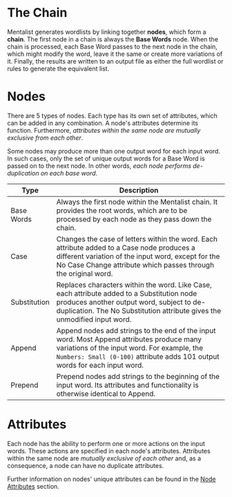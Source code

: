 # The Chain

Mentalist generates wordlists by linking together **nodes**, which form a **chain**. The first node in a chain is always the **Base Words** node. When the chain is processed, each Base Word passes to the next node in the chain, which might modify the word, leave it the same or create more variations of it. Finally, the results are written to an output file as either the full wordlist or rules to generate the equivalent list.

# Nodes

There are 5 types of nodes. Each type has its own set of attributes, which can be added in any combination. A node's attributes determine its function. Furthermore, _attributes within the same node are mutually exclusive from each other_.

Some nodes may produce more than one output word for each input word. In such cases, only the set of unique output words for a Base Word is passed on to the next node. In other words, _each node performs de-duplication on each base word_.

|Type|Description|
|----|-----------|
| Base Words |  Always the first node within the Mentalist chain. It provides the root words, which are to be processed by each node as they pass down the chain. |
| Case | Changes the case of letters within the word. Each attribute added to a Case node produces a different variation of the input word, except for the No Case Change attribute which passes through the original word. |
| Substitution | Replaces characters within the word. Like Case, each attribute added to a Substitution node produces another output word, subject to de-duplication. The No Substitution attribute gives the unmodified input word. |
| Append | Append nodes add strings to the end of the input word. Most Append attributes produce many variations of the input word. For example, the `Numbers: Small (0-100)` attribute adds 101 output words for each input word. |
| Prepend | Prepend nodes add strings to the beginning of the input word. Its attributes and functionality is otherwise identical to Append. |

# Attributes

Each node has the ability to perform one or more actions on the input words. These actions are specified in each node's attributes. Attributes within the same node are _mutually exclusive of each other_ and, as a consequence, a node can have no duplicate attributes.

Further information on nodes' unique attributes can be found in the [Node Attributes](https://github.com/sc0tfree/mentalist/wiki/Node-Attributes) section.